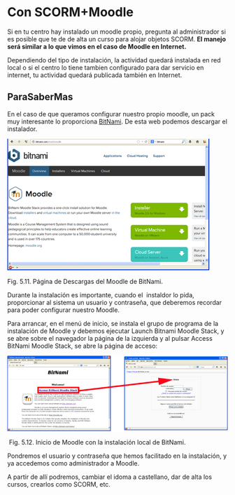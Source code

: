 
# Con SCORM+Moodle

Si en tu centro hay instalado un moodle propio, pregunta al administrador si es posible que te de de alta un curso para alojar objetos SCORM. **El manejo será similar a lo que vimos en el caso de Moodle en Internet.**

Dependiendo del tipo de instalación, la actividad quedará instalada en red local o si el centro lo tiene tambien configurado para dar servicio en internet, tu actividad quedará publicada también en Internet.

## ParaSaberMas

En el caso de que queramos configurar nuestro propio moodle, un pack muy interesante lo proporciona [BitNami](http://bitnami.com/stack/moodle). De esta web podemos descargar el instalador.

![](img/Mood_bit.jpg)
<td style="text-align: center;">Fig. 5.11. Página de Descargas del Moodle de BitNami.</td>

Durante la instalación es importante, cuando el  instaldor lo pida, proporcionar al sistema un usuario y contraseña, que deberemos recordar para poder configurar nuestro Moodle.

Para arrancar, en el menú de inicio, se instala el grupo de programa de la instalación de Moodle y debemos ejecutar Launch Bitnami Moodle Stack, y se abre sobre el navegador la página de la izquierda y al pulsar Access BitNami Moodle Stack, se abre la página de acceso:

![](img/Moddle_inicio.jpg)
<td style="text-align: center;"> Fig. 5.12. Inicio de Moodle con la instalación local de BitNami.</td>

Pondremos el usuario y contraseña que hemos facilitado en la instalación, y ya accedemos como administrador a Moodle.

A partir de allí podremos, cambiar el idoma a castellano, dar de alta los cursos, crearlos como SCORM, etc.

